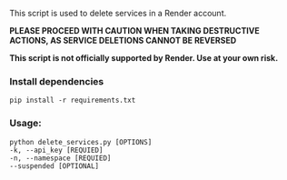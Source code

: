 This script is used to delete services in a Render account.

**PLEASE PROCEED WITH CAUTION WHEN TAKING DESTRUCTIVE ACTIONS, AS SERVICE DELETIONS CANNOT BE REVERSED**

**This script is not officially supported by Render. Use at your own risk.**

### Install dependencies
```
pip install -r requirements.txt
```

### Usage: 
```
python delete_services.py [OPTIONS]
-k, --api_key [REQUIED]
-n, --namespace [REQUIED]
--suspended [OPTIONAL]
```
